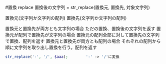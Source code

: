 #置換 replace
置換後の文字列 = str_replace(置換元, 置換先, 対象文字列)

置換元(文字列か文字列の配列)
置換先(文字列か文字列の配列)

置換元と置換先が両方とも文字列の場合  ただの置換、置換後の文字列を返す
置換元が配列で置換先が文字列の場合  置換元の配列全部に対して置換先の文字列で置換、配列を返す
置換元と置換先が両方とも配列の場合  それぞれの配列から順に文字列を取り出し置換を行う。配列を返す

```php
str_replace('-', '/', $aaa); 		'-' -> '/'に変換
```

